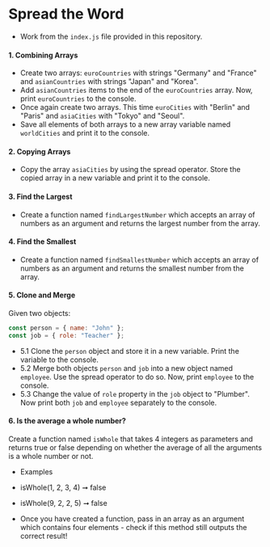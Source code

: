 # Spread the Word

- Work from the `index.js` file provided in this repository.

#### 1. Combining Arrays

- Create two arrays: `euroCountries` with strings "Germany" and "France" and `asianCountries` with strings "Japan" and "Korea".
- Add `asianCountries` items to the end of the `euroCountries` array. Now, print `euroCountries` to the console.
- Once again create two arrays. This time `euroCities` with "Berlin" and "Paris" and `asiaCities` with "Tokyo" and "Seoul".
- Save all elements of both arrays to a new array variable named `worldCities` and print it to the console.

#### 2. Copying Arrays

- Copy the array `asiaCities` by using the spread operator. Store the copied array in a new variable and print it to the console.

#### 3. Find the Largest

- Create a function named `findLargestNumber` which accepts an array of numbers as an argument and returns the largest number from the array.

#### 4. Find the Smallest

- Create a function named `findSmallestNumber` which accepts an array of numbers as an argument and returns the smallest number from the array.

#### 5. Clone and Merge

Given two objects:

```javascript
const person = { name: "John" };
const job = { role: "Teacher" };
```

- 5.1 Clone the `person` object and store it in a new variable. Print the variable to the console.
- 5.2 Merge both objects `person` and `job` into a new object named `employee`. Use the spread operator to do so. Now, print `employee` to the console.
- 5.3 Change the value of `role` property in the `job` object to "Plumber". Now print both `job` and `employee` separately to the console.

#### 6. Is the average a whole number?

Create a function named `isWhole` that takes 4 integers as parameters and returns true or false depending on whether the average of all the arguments is a whole number or not.

- Examples
- isWhole(1, 2, 3, 4) ➞ false
- isWhole(9, 2, 2, 5) ➞ false

- Once you have created a function, pass in an array as an argument which contains four elements - check if this method still outputs the correct result!
